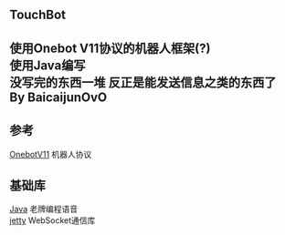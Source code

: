 ## TouchBot  
使用Onebot V11协议的机器人框架(?)  
使用Java编写     
没写完的东西一堆 反正是能发送信息之类的东西了   
By BaicaijunOvO  
---  
## 参考  
[OnebotV11](https://11.onebot.dev) 机器人协议  
## 基础库   
[Java](https://www.java.com/) 老牌编程语音    
[jetty](https://jetty.org/) WebSocket通信库  
